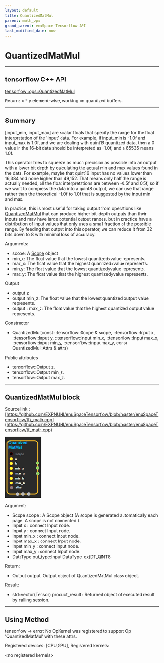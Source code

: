 ```yaml
--- 
layout: default 
title: QuantizedMatMul 
parent: math_ops 
grand_parent: enuSpace-Tensorflow API 
last_modified_date: now 
--- 
```


# QuantizedMatMul

---

## tensorflow C++ API

[tensorflow::ops::QuantizedMatMul](https://www.tensorflow.org/api_docs/cc/struct/tensorflow/ops/quantized-mat-mul/attrs)

Returns x \* y element-wise, working on quantized buffers.

---

## Summary

\[input\_min, input\_max\] are scalar floats that specify the range for the float interpretation of the 'input' data. For example, if input\_min is -1.0f and input\_max is 1.0f, and we are dealing with quint16 quantized data, then a 0 value in the 16-bit data should be interpreted as -1.0f, and a 65535 means 1.0f.

This operator tries to squeeze as much precision as possible into an output with a lower bit depth by calculating the actual min and max values found in the data. For example, maybe that quint16 input has no values lower than 16,384 and none higher than 49,152. That means only half the range is actually needed, all the float interpretations are between -0.5f and 0.5f, so if we want to compress the data into a quint8 output, we can use that range rather than the theoretical -1.0f to 1.0f that is suggested by the input min and max.

In practice, this is most useful for taking output from operations like [QuantizedMatMul](https://www.tensorflow.org/api_docs/cc/class/tensorflow/ops/quantized-mat-mul.html#classtensorflow_1_1ops_1_1_quantized_mat_mul) that can produce higher bit-depth outputs than their inputs and may have large potential output ranges, but in practice have a distribution of input values that only uses a small fraction of the possible range. By feeding that output into this operator, we can reduce it from 32 bits down to 8 with minimal loss of accuracy.

Arguments:

* scope: A [Scope](https://www.tensorflow.org/api_docs/cc/class/tensorflow/scope.html#classtensorflow_1_1_scope) object
* min\_x: The float value that the lowest quantized`x`value represents.
* max\_x: The float value that the highest quantized`x`value represents.
* min\_y: The float value that the lowest quantized`y`value represents.
* max\_y: The float value that the highest quantized`y`value represents.

Output

* output  z
* output  min\_z: The float value that the lowest quantized output value represents.
* output : max\_z: The float value that the highest quantized output value represents.

Constructor

* QuantizedMul\(const ::tensorflow::Scope & scope, ::tensorflow::Input x, ::tensorflow::Input y, ::tensorflow::Input min\_x, ::tensorflow::Input max\_x, ::tensorflow::Input min\_y, ::tensorflow::Input max\_y, const QuantizedMul::Attrs & attrs\)

Public attributes

* tensorflow::Output z.
* tensorflow::Output min\_z.
* tensorflow::Output max\_z.

---

## QuantizedMatMul block

Source link : [https://github.com/EXPNUNI/enuSpaceTensorflow/blob/master/enuSpaceTensorflow/tf\_math.cpp](https://github.com/EXPNUNI/enuSpaceTensorflow/blob/master/enuSpaceTensorflow/tf_math.cpp)

![](./assets/math_QuantizedMatMul_Symbol.png)

Argument:

* Scope scope : A Scope object \(A scope is generated automatically each page. A scope is not connected.\).
* Input x : connect  Input node.
* Input y : connect  Input node.
* Input min\_x : connect  Input node.
* Input max\_x : connect  Input node.
* Input min\_y : connect  Input node.
* Input max\_y : connect  Input node.
* DataType out\_type:Input DataType. ex\)DT\_QINT8

Return:

* Output output: Output object of QuantizedMatMul class object.

Result:

* std::vector\(Tensor\) product\_result : Returned object of executed result by calling session.

---

## Using Method

tensorflow -&gt; error: No OpKernel was registered to support Op 'QuantizedMatMul' with these attrs.

Registered devices: \[CPU,GPU\], Registered kernels:

&lt;no registered kernels&gt;



